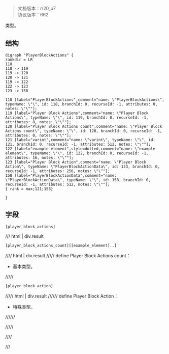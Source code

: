 # <!-- md:samp PlayerBlockActions -->

> 文档版本：r/20_u7<br/>协议版本：662

<!-- md:samp PlayerBlockActions -->类型。

## 结构

```viz
digraph "PlayerBlockActions" {
rankdir = LR
118
118 -> 119
119 -> 120
120 -> 121
119 -> 122
122 -> 123
123 -> 158

118 [label="PlayerBlockActions",comment="name: \"PlayerBlockActions\", typeName: \"\", id: 118, branchId: 0, recurseId: -1, attributes: 0, notes: \"\""];
119 [label="Player Block Actions",comment="name: \"Player Block Actions\", typeName: \"\", id: 119, branchId: 0, recurseId: -1, attributes: 8, notes: \"\""];
120 [label="Player Block Actions count",comment="name: \"Player Block Actions count\", typeName: \"\", id: 120, branchId: 0, recurseId: -1, attributes: 0, notes: \"\""];
121 [label="varint",comment="name: \"varint\", typeName: \"\", id: 121, branchId: 0, recurseId: -1, attributes: 512, notes: \"\""];
122 [label="example element",style=dotted,comment="name: \"example element\", typeName: \"\", id: 122, branchId: 0, recurseId: -1, attributes: 16, notes: \"\""];
123 [label="Player Block Action",comment="name: \"Player Block Action\", typeName: \"PlayerBlockActionData\", id: 123, branchId: 0, recurseId: -1, attributes: 256, notes: \"\""];
158 [label="PlayerBlockActionData",comment="name: \"PlayerBlockActionData\", typeName: \"\", id: 158, branchId: 0, recurseId: -1, attributes: 512, notes: \"\""];
{ rank = max;121;158}

}

```

## 字段

```title='PlayerBlockActions'
[player_block_actions]
```

/// html | div.result
```title='Player Block Actions'
[player_block_actions_count][[example_element]..]
```

//// html | div.result
///// define
Player Block Actions count：<!-- md:samp varint -->

- 基本类型。


/////
```title='示例元素'
[player_block_action]
```

///// html | div.result
////// define
Player Block Action：[<!-- md:samp PlayerBlockActionData -->](../types/playerblockactiondata.md)

- 特殊类型。


//////

/////

////

///

